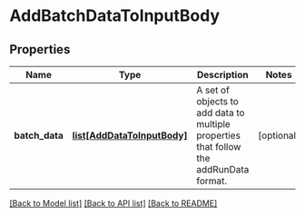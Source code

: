 # AddBatchDataToInputBody

## Properties
Name | Type | Description | Notes
------------ | ------------- | ------------- | -------------
**batch_data** | [**list[AddDataToInputBody]**](AddDataToInputBody.md) | A set of objects to add data to multiple properties that follow the addRunData format. | [optional] 

[[Back to Model list]](../README.md#documentation-for-models) [[Back to API list]](../README.md#documentation-for-api-endpoints) [[Back to README]](../README.md)


